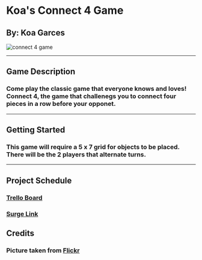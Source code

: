 # **Koa's Connect 4 Game**

## By: Koa Garces

![connect 4 game](https://live.staticflickr.com/3476/3315537273_e597f1387d_b.jpg)

***

## **Game Description**

### Come play the classic game that everyone knows and loves! Connect 4, the game that challenegs you to connect four pieces in a row before your opponet.

***

## **Getting Started**

### This game will require a 5 x 7 grid for objects to be placed. There will be the 2 players that alternate turns. 
***

## **Project Schedule**

### [Trello Board](https://trello.com/b/flZ4d9qk)

### [Surge Link](striped-name.surge.sh)

## Credits

### Picture taken from [Flickr](https://www.flickr.com/photos/lomokev/3315537273)